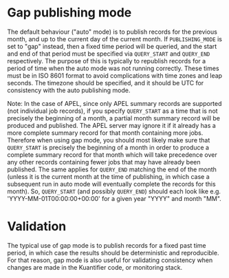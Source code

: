 # Gap publishing mode

The default behaviour ("auto" mode) is to publish records for the previous month, and up to the current day of the current month.
If `PUBLISHING_MODE` is set to "gap" instead, then a fixed time period will be queried,
and the start and end of that period must be specified via `QUERY_START` and `QUERY_END` respectively.
The purpose of this is typically to republish records for a period of time when the auto mode was not running correctly.
These times must be in ISO 8601 format to avoid complications with time zones and leap seconds.
The timezone should be specified, and it should be UTC for consistency with the auto publishing mode.

Note: In the case of APEL, since only APEL summary records are supported (not individual job records),
if you specify `QUERY_START` as a time that is not precisely the beginning of a month,
a partial month summary record will be produced and published.
The APEL server may ignore it if it already has a more complete summary record for that month containing more jobs.
Therefore when using gap mode, you should most likely make sure that `QUERY_START` is precisely the beginning of a month
in order to produce a complete summary record for that month which will take precedence over
any other records containing fewer jobs that may have already been published.
The same applies for `QUERY_END` matching the end of the month (unless it is the current month at the time of publishing,
in which case a subsequent run in auto mode will eventually complete the records for this month).
So, `QUERY_START` (and possibly `QUERY_END`) should each look like e.g. 'YYYY-MM-01T00:00:00+00:00'
for a given year "YYYY" and month "MM".

# Validation

The typical use of gap mode is to publish records for a fixed past time period,
in which case the results should be deterministic and reproducible.
For that reason, gap mode is also useful for validating consistency when changes are made in the Kuantifier code, or monitoring stack.

